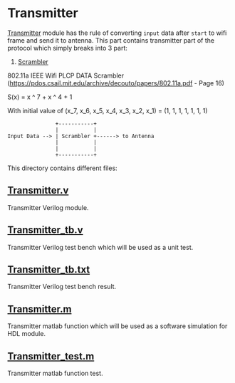 # Transmitter
[Transmitter](https://github.com/sadrasabouri/802.11a/tree/master/Hardware/Transmitter/Transmitter.v) module has the rule of converting `input` data after `start` to wifi frame and send it to antenna.
This part contains transmitter part of the protocol which simply breaks into 3 part:

1. [Scrambler](https://github.com/sadrasabouri/802.11a/tree/master/Hardware/Transmitter/Scrambler)

802.11a IEEE Wifi PLCP DATA Scrambler (https://pdos.csail.mit.edu/archive/decouto/papers/802.11a.pdf - Page 16)

S(x) = x ^ 7 + x ^ 4 + 1

With initial value of (x_7, x_6, x_5, x_4, x_3, x_2, x_1) = (1, 1, 1, 1, 1, 1, 1) 

```
               +-----------+
               |           |
Input Data --> | Scrambler +------> to Antenna
               |           |
               |           |
               +-----------+
```

This directory contains different files:

## [Transmitter.v](https://github.com/sadrasabouri/802.11a/tree/master/Hardware/Transmitter/Transmitter.v)
Transmitter Verilog module.

## [Transmitter_tb.v](https://github.com/sadrasabouri/802.11a/tree/master/Hardware/Transmitter/Transmitter_tb.v)
Transmitter Verilog test bench which will be used as a unit test.

## [Transmitter_tb.txt](https://github.com/sadrasabouri/802.11a/tree/master/Hardware/Transmitter/Transmitter_tb.txt)
Transmitter Verilog test bench result.

## [Transmitter.m](https://github.com/sadrasabouri/802.11a/tree/master/Hardware/Transmitter/Transmitter.m)
Transmitter matlab function which will be used as a software simulation for HDL module.

## [Transmitter_test.m](https://github.com/sadrasabouri/802.11a/tree/master/Hardware/Transmitter/Transmitter_test.m)
Transmitter matlab function test.
